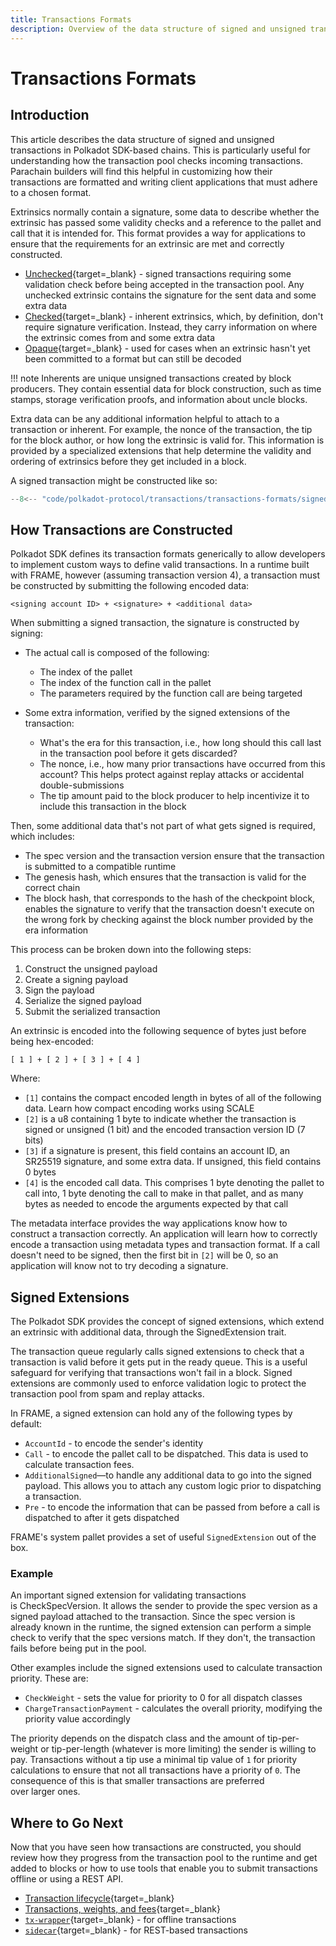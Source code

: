 ```yaml
---
title: Transactions Formats
description: Overview of the data structure of signed and unsigned transactions in Polkadot SDK-based chains, and how they are constructed.
---
```


# Transactions Formats

## Introduction

This article describes the data structure of signed and unsigned transactions in Polkadot SDK-based chains. This is particularly useful for understanding how the transaction pool checks incoming transactions. Parachain builders will find this helpful in customizing how their transactions are formatted and writing client applications that must adhere to a chosen format.

Extrinsics normally contain a signature, some data to describe whether the extrinsic has passed some validity checks and a reference to the pallet and call that it is intended for. This format provides a way for applications to ensure that the requirements for an extrinsic are met and correctly constructed.

- [Unchecked](https://github.com/paritytech/polkadot-sdk/blob/master/substrate/primitives/runtime/src/generic/unchecked_extrinsic.rs#L70){target=\_blank} - signed transactions requiring some validation check before being accepted in the transaction pool. Any unchecked extrinsic contains the signature for the sent data and some extra data
- [Checked](https://github.com/paritytech/polkadot-sdk/blob/master/substrate/primitives/runtime/src/generic/checked_extrinsic.rs#L35){target=\_blank} - inherent extrinsics, which, by definition, don't require signature verification. Instead, they carry information on where the extrinsic comes from and some extra data
- [Opaque](https://github.com/paritytech/polkadot-sdk/blob/master/substrate/primitives/runtime/src/lib.rs#L915){target=\_blank} - used for cases when an extrinsic hasn't yet been committed to a format but can still be decoded

!!! note
    Inherents are unique unsigned transactions created by block producers. They contain essential data for block construction, such as time stamps, storage verification proofs, and information about uncle blocks.

Extra data can be any additional information helpful to attach to a transaction or inherent. For example, the nonce of the transaction, the tip for the block author, or how long the extrinsic is valid for. This information is provided by a specialized extensions that help determine the validity and ordering of extrinsics before they get included in a block.

A signed transaction might be constructed like so:

```rust
--8<-- "code/polkadot-protocol/transactions/transactions-formats/signed-tx-example.rs"
```

## How Transactions are Constructed

Polkadot SDK defines its transaction formats generically to allow developers to implement custom ways to define valid transactions. In a runtime built with FRAME, however (assuming transaction version 4), a transaction must be constructed by submitting the following encoded data:

`<signing account ID> + <signature> + <additional data>`

When submitting a signed transaction, the signature is constructed by signing:

- The actual call is composed of the following:
    - The index of the pallet
    - The index of the function call in the pallet
    - The parameters required by the function call are being targeted

- Some extra information, verified by the signed extensions of the transaction:
    - What's the era for this transaction, i.e., how long should this call last in the transaction pool before it gets discarded?
    - The nonce, i.e., how many prior transactions have occurred from this account? This helps protect against replay attacks or accidental double-submissions
    - The tip amount paid to the block producer to help incentivize it to include this transaction in the block

Then, some additional data that's not part of what gets signed is required, which includes:

- The spec version and the transaction version ensure that the transaction is submitted to a compatible runtime
- The genesis hash, which ensures that the transaction is valid for the correct chain
- The block hash, that corresponds to the hash of the checkpoint block, enables the signature to verify that the transaction doesn't execute on the wrong fork by checking against the block number provided by the era information

This process can be broken down into the following steps:

1. Construct the unsigned payload
2. Create a signing payload
3. Sign the payload
4. Serialize the signed payload
5. Submit the serialized transaction

An extrinsic is encoded into the following sequence of bytes just before being hex-encoded:

`[ 1 ] + [ 2 ] + [ 3 ] + [ 4 ]`

Where:

- `[1]` contains the compact encoded length in bytes of all of the following data. Learn how compact encoding works using SCALE
- `[2]` is a u8 containing 1 byte to indicate whether the transaction is signed or unsigned (1 bit) and the encoded transaction version ID (7 bits)
- `[3]` if a signature is present, this field contains an account ID, an SR25519 signature, and some extra data. If unsigned, this field contains 0 bytes
- `[4]` is the encoded call data. This comprises 1 byte denoting the pallet to call into, 1 byte denoting the call to make in that pallet, and as many bytes as needed to encode the arguments expected by that call

The metadata interface provides the way applications know how to construct a transaction correctly. An application will learn how to correctly encode a transaction using metadata types and transaction format. If a call doesn't need to be signed, then the first bit in `[2]` will be 0, so an application will know not to try decoding a signature.

## Signed Extensions

The Polkadot SDK provides the concept of signed extensions, which extend an extrinsic with additional data, through the SignedExtension trait.

The transaction queue regularly calls signed extensions to check that a transaction is valid before it gets put in the ready queue. This is a useful safeguard for verifying that transactions won't fail in a block. Signed extensions are commonly used to enforce validation logic to protect the transaction pool from spam and replay attacks.

In FRAME, a signed extension can hold any of the following types by default:

- `AccountId` - to encode the sender's identity
- `Call` - to encode the pallet call to be dispatched. This data is used to calculate transaction fees.
- `AdditionalSigned`—to handle any additional data to go into the signed payload. This allows you to attach any custom logic prior to dispatching a transaction.
- `Pre` - to encode the information that can be passed from before a call is dispatched to after it gets dispatched

FRAME's system pallet provides a set of useful `SignedExtension` out of the box.

### Example

An important signed extension for validating transactions is CheckSpecVersion. It allows the sender to provide the spec version as a signed payload attached to the transaction. Since the spec version is already known in the runtime, the signed extension can perform a simple check to verify that the spec versions match. If they don't, the transaction fails before being put in the pool.

Other examples include the signed extensions used to calculate transaction priority. These are:

- `CheckWeight` - sets the value for priority to 0 for all dispatch classes
- `ChargeTransactionPayment` - calculates the overall priority, modifying the priority value accordingly

The priority depends on the dispatch class and the amount of tip-per-weight or tip-per-length (whatever is more limiting) the sender is willing to pay. Transactions without a tip use a minimal tip value of `1` for priority calculations to ensure that not all transactions have a priority of `0`. The consequence of this is that smaller transactions are preferred over larger ones.

## Where to Go Next

Now that you have seen how transactions are constructed, you should review how they progress from the transaction pool to the runtime and get added to blocks or how to use tools that enable you to submit transactions offline or using a REST API.

- [Transaction lifecycle](TODO:update-path){target=\_blank}
- [Transactions, weights, and fees](TODO:update-path){target=\_blank}
- [`tx-wrapper`](https://github.com/paritytech/txwrapper-core){target=\_blank} - for offline transactions
- [`sidecar`](https://github.com/paritytech/substrate-api-sidecar){target=\_blank} - for REST-based transactions
